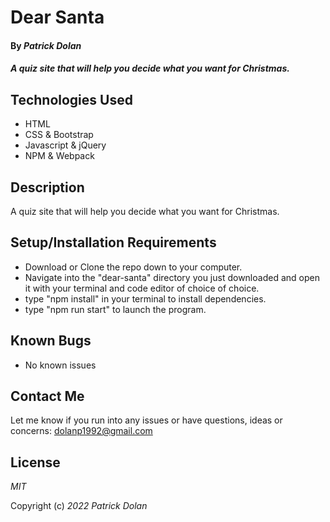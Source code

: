 # Dear Santa

#### By _**Patrick Dolan**_

#### _A quiz site that will help you decide what you want for Christmas._

<!-- ## Github Pages Link

[TITLE HERE Github Pages](https://patrick-dolan.github.io/dear-santa/) -->

## Technologies Used

* HTML
* CSS & Bootstrap
* Javascript & jQuery
* NPM & Webpack

## Description

A quiz site that will help you decide what you want for Christmas.

## Setup/Installation Requirements

* Download or Clone the repo down to your computer.
* Navigate into the "dear-santa" directory you just downloaded and open it with your terminal and code editor of choice of choice.
* type "npm install" in your terminal to install dependencies.
* type "npm run start" to launch the program.

## Known Bugs

* No known issues

## Contact Me

Let me know if you run into any issues or have questions, ideas or concerns:
dolanp1992@gmail.com

## License

_MIT_

Copyright (c) _2022_ _Patrick Dolan_